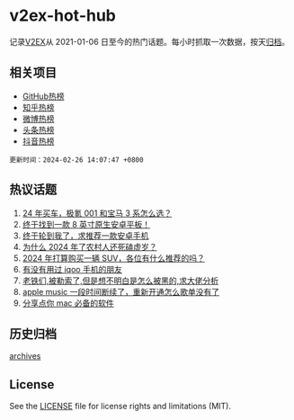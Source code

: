 # v2ex-hot-hub

 记录[V2EX](https://www.v2ex.com/)从 2021-01-06 日至今的热门话题。每小时抓取一次数据，按天[归档](archives)。
 
 ## 相关项目

- [GitHub热榜](https://github.com/it985/github-hot-hub)
- [知乎热榜](https://github.com/it985/zhihu-hot-hub)
- [微博热榜](https://github.com/it985/weibo-hot-hub)
- [头条热榜](https://github.com/it985/toutiao-hot-hub)
- [抖音热榜](https://github.com/it985/douyin-hot-hub)


 `更新时间：2024-02-26 14:07:47 +0800`

## 热议话题

1. [24 年买车，极氪 001 和宝马 3 系怎么选？](https://www.v2ex.com/t/1018272)
1. [终于找到一款 8 英寸原生安卓平板！](https://www.v2ex.com/t/1018346)
1. [终于轮到我了，求推荐一款安卓手机](https://www.v2ex.com/t/1018302)
1. [为什么 2024 年了农村人还死磕虚岁？](https://www.v2ex.com/t/1018261)
1. [2024 年打算购买一辆 SUV，各位有什么推荐的吗？](https://www.v2ex.com/t/1018409)
1. [有没有用过 iqoo 手机的朋友](https://www.v2ex.com/t/1018315)
1. [老铁们,被勒索了,但是想不明白是怎么被黑的,求大佬分析](https://www.v2ex.com/t/1018377)
1. [apple music 一段时间断续了，重新开通怎么歌单没有了](https://www.v2ex.com/t/1018357)
1. [分享点你 mac 必备的软件](https://www.v2ex.com/t/1018345)

## 历史归档

[archives](archives)

## License

See the [LICENSE](LICENSE) file for license rights and limitations (MIT).

